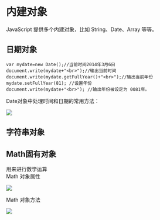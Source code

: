 # 内建对象
JavaScript 提供多个内建对象，比如 String、Date、Array 等等。
## 日期对象
```
var mydate=new Date();//当前时间2014年3月6日
document.write(mydate+"<br>");//输出当前时间
document.write(mydate.getFullYear()+"<br>");//输出当前年份
mydate.setFullYear(81); //设置年份
document.write(mydate+"<br>"); //输出年份被设定为 0081年。
```

Date对象中处理时间和日期的常用方法：

![](http://img.imooc.com/555c650d0001ae7b04180297.jpg)

## 字符串对象


## Math固有对象
用来进行数学运算  
Math 对象属性

![](http://img.imooc.com/532fe7cf0001e7b505170269.jpg)

Math 对象方法

![](http://img.imooc.com/532fe841000174db05160622.jpg)






